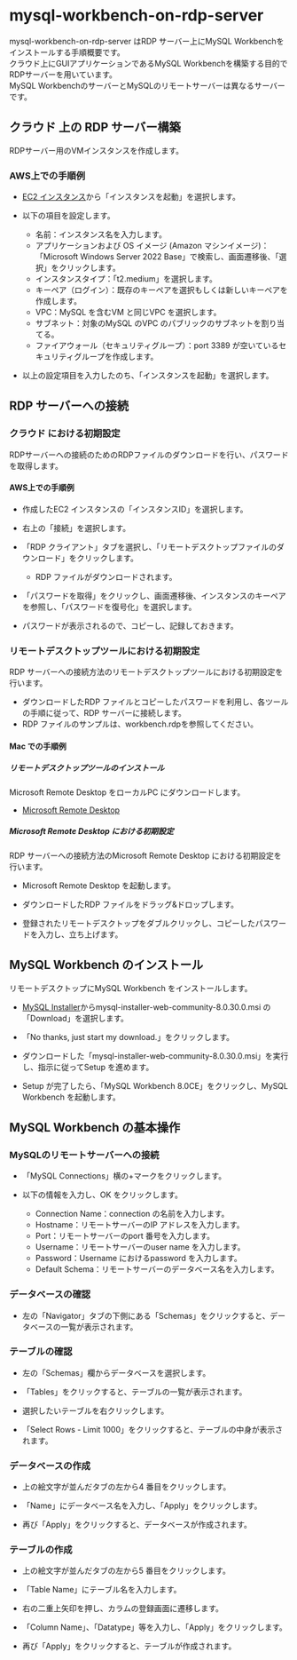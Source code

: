 # mysql-workbench-on-rdp-server
mysql-workbench-on-rdp-server はRDP サーバー上にMySQL Workbenchをインストールする手順概要です。  
クラウド上にGUIアプリケーションであるMySQL Workbenchを構築する目的でRDPサーバーを用いています。  
MySQL WorkbenchのサーバーとMySQLのリモートサーバーは異なるサーバーです。

## クラウド 上の RDP サーバー構築
RDPサーバー用のVMインスタンスを作成します。

### AWS上での手順例

- [EC2 インスタンス](https://us-west-2.console.aws.amazon.com/ec2/home?region=us-west-2#Home:)から「インスタンスを起動」を選択します。

- 以下の項目を設定します。
  
  - 名前：インスタンス名を入力します。
  - アプリケーションおよび OS イメージ (Amazon マシンイメージ)：「Microsoft Windows Server 2022 Base」で検索し、画面遷移後、「選択」をクリックします。
  - インスタンスタイプ：「t2.medium」を選択します。
  - キーペア（ログイン）：既存のキーペアを選択もしくは新しいキーペアを作成します。
  - VPC：MySQL を含むVM と同じVPC を選択します。
  - サブネット：対象のMySQL のVPC のパブリックのサブネットを割り当てる。
  - ファイアウォール（セキュリティグループ）：port 3389 が空いているセキュリティグループを作成します。

- 以上の設定項目を入力したのち、「インスタンスを起動」を選択します。

## RDP サーバーへの接続

### クラウド における初期設定
RDPサーバーへの接続のためのRDPファイルのダウンロードを行い、パスワードを取得します。

#### AWS上での手順例

- 作成したEC2 インスタンスの「インスタンスID」を選択します。

- 右上の「接続」を選択します。

- 「RDP クライアント」タブを選択し、「リモートデスクトップファイルのダウンロード」をクリックします。
  - RDP ファイルがダウンロードされます。

- 「パスワードを取得」をクリックし、画面遷移後、インスタンスのキーペアを参照し、「パスワードを復号化」を選択します。

- パスワードが表示されるので、コピーし、記録しておきます。

### リモートデスクトップツールにおける初期設定
RDP サーバーへの接続方法のリモートデスクトップツールにおける初期設定を行います。

- ダウンロードしたRDP ファイルとコピーしたパスワードを利用し、各ツールの手順に従って、RDP サーバーに接続します。
- RDP ファイルのサンプルは、workbench.rdpを参照してください。  

#### Mac での手順例

##### リモートデスクトップツールのインストール
Microsoft Remote Desktop をローカルPC にダウンロードします。

- [Microsoft Remote Desktop](https://apps.apple.com/jp/app/microsoft-remote-desktop/id1295203466?mt=12)

##### Microsoft Remote Desktop における初期設定
RDP サーバーへの接続方法のMicrosoft Remote Desktop における初期設定を行います。

- Microsoft Remote Desktop を起動します。

- ダウンロードしたRDP ファイルをドラッグ&ドロップします。

- 登録されたリモートデスクトップをダブルクリックし、コピーしたパスワードを入力し、立ち上げます。


## MySQL Workbench のインストール
リモートデスクトップにMySQL Workbench をインストールします。

- [MySQL Installer](https://dev.mysql.com/downloads/installer/)からmysql-installer-web-community-8.0.30.0.msi の「Download」を選択します。

- 「No thanks, just start my download.」をクリックします。

- ダウンロードした「mysql-installer-web-community-8.0.30.0.msi」を実行し、指示に従ってSetup を進めます。

- Setup が完了したら、「MySQL Workbench 8.0CE」をクリックし、MySQL Workbench を起動します。



## MySQL Workbench の基本操作

### MySQLのリモートサーバーへの接続
- 「MySQL Connections」横の+マークをクリックします。

- 以下の情報を入力し、OK をクリックします。

	- Connection Name：connection の名前を入力します。
	- Hostname：リモートサーバーのIP アドレスを入力します。
	- Port：リモートサーバーのport 番号を入力します。
	- Username：リモートサーバーのuser name を入力します。
	- Password：Username におけるpassword を入力します。
	- Default Schema：リモートサーバーのデータベース名を入力します。

### データベースの確認
- 左の「Navigator」タブの下側にある「Schemas」をクリックすると、データベースの一覧が表示されます。

### テーブルの確認
- 左の「Schemas」欄からデータベースを選択します。

- 「Tables」をクリックすると、テーブルの一覧が表示されます。

- 選択したいテーブルを右クリックします。

- 「Select Rows - Limit 1000」をクリックすると、テーブルの中身が表示されます。

### データベースの作成
- 上の絵文字が並んだタブの左から4 番目をクリックします。

- 「Name」にデータベース名を入力し、「Apply」をクリックします。

- 再び「Apply」をクリックすると、データベースが作成されます。

### テーブルの作成
- 上の絵文字が並んだタブの左から5 番目をクリックします。

- 「Table Name」にテーブル名を入力します。

- 右の二重上矢印を押し、カラムの登録画面に遷移します。

- 「Column Name」、「Datatype」等を入力し、「Apply」をクリックします。

- 再び「Apply」をクリックすると、テーブルが作成されます。